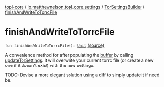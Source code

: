 [topl-core](../../index.md) / [io.matthewnelson.topl_core.settings](../index.md) / [TorSettingsBuilder](index.md) / [finishAndWriteToTorrcFile](./finish-and-write-to-torrc-file.md)

# finishAndWriteToTorrcFile

`fun finishAndWriteToTorrcFile(): `[`Unit`](https://kotlinlang.org/api/latest/jvm/stdlib/kotlin/-unit/index.html) [(source)](https://github.com/05nelsonm/TorOnionProxyLibrary-Android/blob/master/topl-core/src/main/java/io/matthewnelson/topl_core/settings/TorSettingsBuilder.kt#L157)

A convenience method for after populating the [buffer](#) by calling
[updateTorSettings](update-tor-settings.md). It will overwrite your current torrc file (or
create a new one if it doesn't exist) with the new settings.

TODO: Devise a more elegant solution using a diff to simply update it if
    need be.

